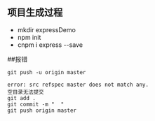 ## 项目生成过程
- mkdir expressDemo
- npm init
- cnpm i express --save

##报错
```
git push -u origin master

error: src refspec master does not match any.
空目录无法提交
git add .
git commit -m "  "
git push origin master
```
